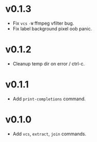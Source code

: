 # v0.1.3
* Fix `vcs` `-W` ffmpeg vfilter bug.
* Fix label background pixel oob panic.

# v0.1.2
* Cleanup temp dir on error / ctrl-c.

# v0.1.1
* Add `print-completions` command.

# v0.1.0
* Add `vcs`, `extract`, `join` commands.
